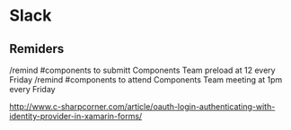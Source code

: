 # Slack

## Remiders

/remind #components to submitt Components Team preload at 12 every Friday 
/remind #components to attend Components Team meeting at 1pm every Friday 







http://www.c-sharpcorner.com/article/oauth-login-authenticating-with-identity-provider-in-xamarin-forms/
